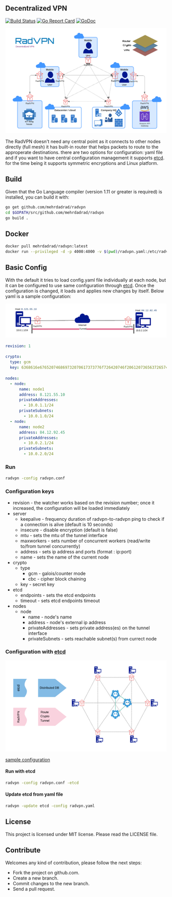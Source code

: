 ## Decentralized VPN
[![Build Status](https://travis-ci.org/mehrdadrad/radvpn.svg?branch=master)](https://travis-ci.org/mehrdadrad/radvpn) 
[![Go Report Card](https://goreportcard.com/badge/github.com/mehrdadrad/radvpn)](https://goreportcard.com/report/github.com/mehrdadrad/radvpn)
[![GoDoc](https://godoc.org/github.com/mehrdadrad/radvpn?status.svg)](https://godoc.org/github.com/mehrdadrad/radvpn)

![Alt text](/docs/imgs/radvpn.png?raw=true "radvpn")

The RadVPN doesn't need any central point as it connects to other nodes directly (full mesh) it has built-in router that helps packets to route to the approperate destinations. there are two options for configuration: yaml file and if you want to have central configuration management it supports [etcd](https://github.com/etcd-io/etcd). for the time being it supports symmetric encryptions and Linux platform.

## Build
Given that the Go Language compiler (version 1.11 or greater is required) is installed, you can build it with:
```bash
go get github.com/mehrdadrad/radvpn
cd $GOPATH/src/github.com/mehrdadrad/radvpn
go build .
```

## Docker
```bash
docker pull mehrdadrad/radvpn:latest
docker run --privileged -d -p 4000:4000 -v $(pwd)/radvpn.yaml:/etc/radvpn.yaml -e RADVPN_NODE_NAME=node1 mehrdadrad/radvpn:latest
```

## Basic Config
With the default it tries to load config.yaml file individually at each node, but it can be configured to use same configuration through [etcd](https://github.com/etcd-io/etcd). Once the configuration is changed, it loads and applies new changes by itself. Below yaml is a sample configuration:

![Alt text](/docs/imgs/simpleconfig.png?raw=true "radvpn")

```yaml
revision: 1

crypto:
  type: gcm
  key: 6368616e676520746869732070617373776f726420746f206120736563726574

nodes:
  - node:
      name: node1
      address: 8.121.55.10
      privateAddresses:
        - 10.0.1.1/24
      privateSubnets:
        - 10.0.1.0/24
  - node:
      name: node2
      address: 84.12.92.45
      privateAddresses:
        - 10.0.2.1/24
      privateSubnets:
        - 10.0.2.0/24        
```
### Run
```bash
radvpn -config radvpn.conf 
```

### Configuration keys
- revision - the watcher works based on the revision number; once it increased, the configuration will be loaded immediately
- server
  - keepalive - frequency duration of radvpn-to-radvpn ping to check if a connection is alive (default is 10 seconds)
  - insecure - disable encryption (default is false)
  - mtu - sets the mtu of the tunnel interface
  - maxworkers - sets number of concurrent workers (read/write to/from tunnel concurrently) 
  - address - sets ip address and ports (format : ip:port)
  - name - sets the name of the current node 
- crypto
  - type
     - gcm - galois/counter mode
     - cbc - cipher block chaining
  - key - secret key
- etcd
  - endpoints - sets the etcd endpoints
  - timeout - sets etcd endpoints timeout
- nodes
  - node
     - name - node's name 
     - address - node's external ip address
     - privateAddresses - sets private address(es) on the tunnel interface
     - privateSubnets - sets reachable subnet(s) from currect node

### Configuration with [etcd](https://github.com/etcd-io/etcd)
![Alt text](/docs/imgs/radvpnetcd.png?raw=true "radvpn etcd")

[sample configuration](https://github.com/mehrdadrad/radvpn/blob/master/radvpn.yaml)
#### Run with etcd
```bash
radvpn -config radvpn.conf -etcd
```
#### Update etcd from yaml file
```bash
radvpn -update etcd -config radvpn.yaml
```

## License
This project is licensed under MIT license. Please read the LICENSE file.

## Contribute
Welcomes any kind of contribution, please follow the next steps:

- Fork the project on github.com.
- Create a new branch.
- Commit changes to the new branch.
- Send a pull request.
